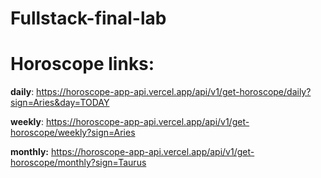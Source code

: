 # Fullstack-final-lab



# Horoscope links:

**daily**:
https://horoscope-app-api.vercel.app/api/v1/get-horoscope/daily?sign=Aries&day=TODAY

**weekly**:
https://horoscope-app-api.vercel.app/api/v1/get-horoscope/weekly?sign=Aries

**monthly:**
https://horoscope-app-api.vercel.app/api/v1/get-horoscope/monthly?sign=Taurus
